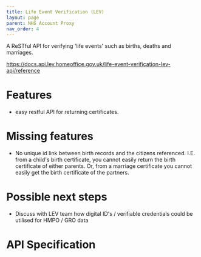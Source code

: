 ```yaml
---
title: Life Event Verification (LEV)
layout: page
parent: NHS Account Proxy
nav_order: 4
---
```





A ReSTful API for verifying 'life events' such as births, deaths and marriages.

https://docs.api.lev.homeoffice.gov.uk/life-event-verification-lev-api/reference

# Features

- easy restful API for returning certificates.
  
# Missing features

- No unique id link between birth records and the citizens referenced. I.E. from a child's birth certificate, you cannot easily return the birth certificate of either parents. Or, from a marriage certificate you cannot easily get the birth certificate of the partners.

# Possible next steps

- Discuss with LEV team how digital ID's / verifiable credentials could be utilised for HMPO / GRO data

# API Specification

<div id="swagger-ui"></div>
<script src="/swagger-ui/swagger-ui-bundle.js" charset="UTF-8"> </script>
<script src="/swagger-ui/swagger-ui-standalone-preset.js" charset="UTF-8"> </script>
<script src="api.js" charset="UTF-8"> </script>
